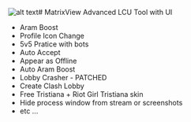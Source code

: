 ![alt text](https://raw.githubusercontent.com/Lufzys/MatrixView/main/MatrixView.ico?raw=true)# MatrixView
Advanced LCU Tool with UI
- Aram Boost
- Profile Icon Change
- 5v5 Pratice with bots
- Auto Accept
- Appear as Offline
- Auto Aram Boost
- Lobby Crasher - PATCHED
- Create Clash Lobby
- Free Tristiana + Riot Girl Tristiana skin
- Hide process window from stream or screenshots
- etc ...
